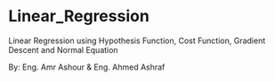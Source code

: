 # Linear_Regression
Linear Regression using Hypothesis Function, Cost Function, Gradient Descent and Normal Equation

By: Eng. Amr Ashour & Eng. Ahmed Ashraf
